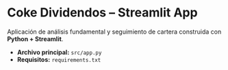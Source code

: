 # Coke Dividendos – Streamlit App

Aplicación de análisis fundamental y seguimiento de cartera construida con **Python + Streamlit**.

* **Archivo principal:** `src/app.py`  
* **Requisitos:** `requirements.txt`
